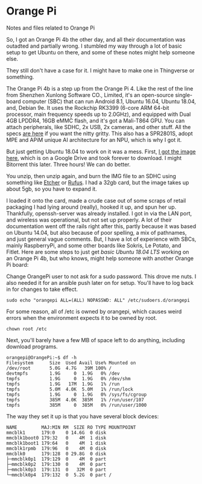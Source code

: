 # Orange Pi
Notes and files related to Orange Pi

So, I got an Orange Pi 4b the other day, and all their documentation was outadted and partially wrong.  I stumbled my way through a lot of basic setup to get Ubuntu on there, and some of these notes might help someone else.

They still don't have a case for it.  I might have to make one in Thingverse or something.

The Orange Pi 4b is a step up from the Orange Pi 4.  Like the rest of the line from Shenzhen Xunlong Software CO., Limited, it's an open-source single-board computer (SBC) that can run Android 8.1, Ubuntu 16.04, Ubuntu 18.04, and, Debian 9e. It uses the Rockchip RK3399 (6-core ARM 64-bit processor, main frequency speeds up to 2.0GHz), and equipped with Dual 4GB LPDDR4, 16GB eMMC flash, and it's got a Mali-T864 GPU.  You can attach peripherals, like SDHC, 2x USB, 2x cameras, and other stuff.  All the specs [are here](http://www.orangepi.org/Orange%20Pi%204B/) if you want the nitty gritty.  This also has a SPR2801S, adopt MPE and APiM unique AI architecture for an NPU, which is why I got it.

But just getting Ubuntu 18.04 to work on it was a mess.  First, [I got the image here](http://www.orangepi.org/downloadresources/OrangePi4B/2020-01-03/orangepi3_f9433ee3d9493fd6fc711c065d.html), which is on a Google Drive and took forever to download.  I might Bitorrent this later.  Three hours!  We can do better.

You unzip, then unzip again, and burn the IMG file to an SDHC using something like [Etcher](https://www.balena.io/etcher/) or [Rufus](https://rufus.ie/).  I had a 32gb card, but the image takes up about 5gb, so you have to expand it.

I loaded it onto the card, made a crude case out of some scraps of retail packaging I had lying around (really), hooked it up, and spun her up.  Thankfully, openssh-server was already installed.  I got in via the LAN port, and wireless was operational, but not set up properly.  A lot of their documentation went off the rails right after this, partly because it was based on Ubuntu 14.04, but also because of poor spelling, a mix of pathnames, and just general vague comments.  But, I have a lot of experience with SBCs, mainly RaspberryPi, and some other boards like Sokris, Le Potato, and Fitlet. Here are some steps to just get *basic Ubuntu 18.04 LTS* working on an Orange Pi 4b, but who knows, might help someone with another Orange Pi board:

Change OrangePi user to not ask for a sudo password.  This drove me nuts.  I also needed it for an ansible push later on for setup.  You'll have to log back in for changes to take effect.

```sudo echo "orangepi ALL=(ALL) NOPASSWD: ALL" /etc/sudoers.d/orangepi```

For some reason, all of /etc is owned by orangepi, which causes weird errors when the environment expects it to be owned by root.

 ```chown root /etc```

Next, you'll barely have a few MB of space left to do anything, including download programs.  
```
orangepi@OrangePi:~$ df -h
Filesystem      Size  Used Avail Use% Mounted on
/dev/root       5.0G  4.7G   39M 100% /
devtmpfs        1.9G     0  1.9G   0% /dev
tmpfs           1.9G     0  1.9G   0% /dev/shm
tmpfs           1.9G   17M  1.9G   1% /run
tmpfs           5.0M  4.0K  5.0M   1% /run/lock
tmpfs           1.9G     0  1.9G   0% /sys/fs/cgroup
tmpfs           385M  4.0K  385M   1% /run/user/107
tmpfs           385M     0  385M   0% /run/user/1000
```
The way they set it up is that you have several block devices:
```
NAME         MAJ:MIN RM  SIZE RO TYPE MOUNTPOINT
mmcblk1      179:0    0 14.6G  0 disk 
mmcblk1boot0 179:32   0    4M  1 disk 
mmcblk1boot1 179:64   0    4M  1 disk 
mmcblk1rpmb  179:96   0    4M  0 disk 
mmcblk0      179:128  0 29.8G  0 disk 
├─mmcblk0p1  179:129  0    4M  0 part 
├─mmcblk0p2  179:130  0    4M  0 part 
├─mmcblk0p3  179:131  0   32M  0 part 
└─mmcblk0p4  179:132  0  5.2G  0 part /
```
